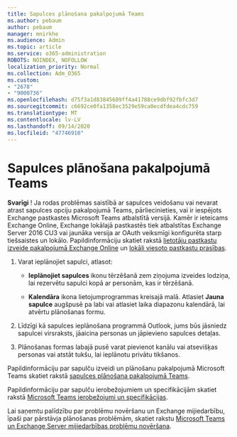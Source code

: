 ```yaml
---
title: Sapulces plānošana pakalpojumā Teams
ms.author: pebaum
author: pebaum
manager: mnirkhe
ms.audience: Admin
ms.topic: article
ms.service: o365-administration
ROBOTS: NOINDEX, NOFOLLOW
localization_priority: Normal
ms.collection: Adm_O365
ms.custom:
- "2678"
- "9000736"
ms.openlocfilehash: d75f3a1d83845609ff4a41788ce9dbf92fbfc3d7
ms.sourcegitcommit: c6692ce0fa1358ec3529e59ca0ecdfdea4cdc759
ms.translationtype: MT
ms.contentlocale: lv-LV
ms.lasthandoff: 09/14/2020
ms.locfileid: "47746910"
---
```

# <a name="schedule-a-meeting-in-teams"></a>Sapulces plānošana pakalpojumā Teams

**Svarīgi** ! Ja rodas problēmas saistībā ar sapulces veidošanu vai nevarat atrast sapulces opciju pakalpojumā Teams, pārliecinieties, vai ir iespējots Exchange pastkastes Microsoft Teams atbalstītā versijā. Kamēr ir ieteicams Exchange Online, Exchange lokālajā pastkastēs tiek atbalstītas Exchange Server 2016 CU3 vai jaunāka versija ar OAuth veiksmīgi konfigurēta starp tiešsaistes un lokālo. Papildinformāciju skatiet rakstā [lietotāju pastkastu izveide pakalpojumā Exchange Online](https://docs.microsoft.com/exchange/recipients-in-exchange-online/create-user-mailboxes) un [lokāli viesoto pastkastu prasības](https://docs.microsoft.com/microsoftteams/exchange-teams-interact#requirements-for-mailboxes-hosted-on-premises). 

1. Varat ieplānojiet sapulci, atlasot:

    - **Ieplānojiet sapulces** ikonu tērzēšanā zem ziņojuma izveides lodziņa, lai rezervētu sapulci kopā ar personām, kas ir tērzēšanā.

    - **Kalendāra** ikona lietojumprogrammas kreisajā malā. Atlasiet **Jauna sapulce** augšpusē pa labi vai atlasiet laika diapazonu kalendārā, lai atvērtu plānošanas formu.

2. Līdzīgi kā sapulces ieplānošana programmā Outlook, jums būs jāsniedz sapulcei virsraksts, jāaicina personas un jāpievieno sapulces detaļas.

3. Plānošanas formas labajā pusē varat pievienot kanālu vai atsevišķas personas vai atstāt tukšu, lai ieplānotu privātu tikšanos.

Papildinformāciju par sapulču izveidi un plānošanu pakalpojumā Microsoft Teams skatiet rakstā [sapulces plānošana pakalpojumā Teams](https://support.office.com/article/Schedule-a-meeting-in-Teams-943507a9-8583-4c58-b5d2-8ec8265e04e5).

Papildinformāciju par sapulču ierobežojumiem un specifikācijām skatiet rakstā [Microsoft Teams ierobežojumi un specifikācijas](https://docs.microsoft.com/microsoftteams/limits-specifications-teams#meetings-and-calls).

Lai saņemtu palīdzību par problēmu novēršanu un Exchange mijiedarbību, īpaši par pārstāvja plānošanas problēmām, skatiet rakstu [Microsoft Teams un Exchange Server mijiedarbības problēmu novēršana](https://docs.microsoft.com/microsoftteams/troubleshoot/known-issues/teams-exchange-interaction-issue).
